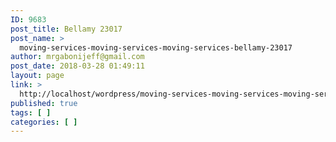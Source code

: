 ```yaml
---
ID: 9683
post_title: Bellamy 23017
post_name: >
  moving-services-moving-services-moving-services-bellamy-23017
author: mrgabonijeff@gmail.com
post_date: 2018-03-28 01:49:11
layout: page
link: >
  http://localhost/wordpress/moving-services-moving-services-moving-services-bellamy-23017/
published: true
tags: [ ]
categories: [ ]
---
```

